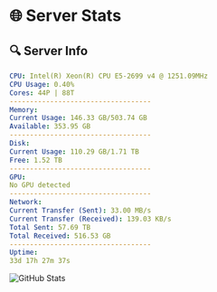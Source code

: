 # 🌐 Server Stats
## 🔍 Server Info
```yaml
CPU: Intel(R) Xeon(R) CPU E5-2699 v4 @ 1251.09MHz
CPU Usage: 0.40%
Cores: 44P | 88T
-----------------------------------
Memory:
Current Usage: 146.33 GB/503.74 GB
Available: 353.95 GB
-----------------------------------
Disk:
Current Usage: 110.29 GB/1.71 TB
Free: 1.52 TB
-----------------------------------
GPU:
No GPU detected
-----------------------------------
Network:
Current Transfer (Sent): 33.00 MB/s
Current Transfer (Received): 139.03 KB/s
Total Sent: 57.69 TB
Total Received: 516.53 GB
-----------------------------------
Uptime:
33d 17h 27m 37s
```
![GitHub Stats](https://img.shields.io/badge/Updated-2025-04-10_14:50:26-blue)